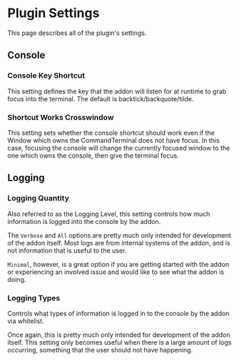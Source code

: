 # Plugin Settings

This page describes all of the plugin's settings.

## Console

### Console Key Shortcut

This setting defines the key that the addon will listen for at runtime to grab focus into the terminal.
The default is backtick/backquote/tilde.

### Shortcut Works Crosswindow

This setting sets whether the console shortcut should work even if the Window which owns the CommandTerminal does not have focus.
In this case, focusing the console will change the currently focused window to the one which owns the console, then give the terminal focus.

## Logging

### Logging Quantity

Also referred to as the Logging Level, this setting controls how much information is logged into the console by the addon.

The `Verbose` and `All` options are pretty much only intended for development of the addon itself. Most logs are from internal systems of the addon, and is not information that is useful to the user.

`Minimal`, however, is a great option if you are getting started with the addon or experiencing an involved issue and would like to see what the addon is doing.

### Logging Types

Controls what types of information is logged in to the console by the addon via whitelist. 

Once again, this is pretty much only intended for development of the addon itself. This setting only becomes useful when there is a large amount of logs occurring, something that the user should not have happening.